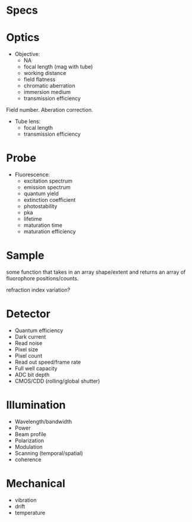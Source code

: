 # Specs

# Optics

- Objective:
  - NA
  - focal length (mag with tube)
  - working distance
  - field flatness
  - chromatic aberration
  - immersion medium
  - transmission efficiency

Field number.
Aberation correction.

- Tube lens:
  - focal length
  - transmission efficiency

# Probe

- Fluorescence:
  - excitation spectrum
  - emission spectrum
  - quantum yield
  - extinction coefficient
  - photostability
  - pka
  - lifetime
  - maturation time
  - maturation efficiency

# Sample

some function that takes in an array shape/extent and returns an array
of fluorophore positions/counts.

refraction index variation?


# Detector

- Quantum efficiency
- Dark current
- Read noise
- Pixel size
- Pixel count
- Read out speed/frame rate
- Full well capacity
- ADC bit depth
- CMOS/CDD (rolling/global shutter)

# Illumination

- Wavelength/bandwidth
- Power
- Beam profile
- Polarization
- Modulation
- Scanning (temporal/spatial)
- coherence

# Mechanical

- vibration
- drift
- temperature

